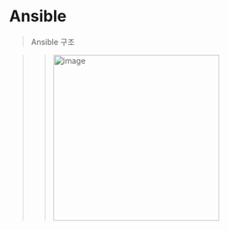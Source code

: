 # Ansible

>Ansible 구조

>> <img width="300" alt="image" src="https://github.com/0JUU/Ansible/assets/97891349/e5885968-026e-416d-a780-f265aac3a642">

